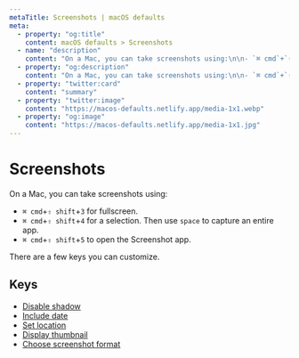 ```yaml
---
metaTitle: Screenshots | macOS defaults
meta:
  - property: "og:title"
    content: macOS defaults > Screenshots
  - name: "description"
    content: "On a Mac, you can take screenshots using:\n\n- `⌘ cmd`+`⇧ shift`+`3` for fullscreen.\n- `⌘ cmd`+`⇧ shift`+`4` for a selection. Then use `space` to capture an entire app.\n- `⌘ cmd`+`⇧ shift`+`5` to open the Screenshot app.\n\nThere are a few keys you can customize.\n"
  - property: "og:description"
    content: "On a Mac, you can take screenshots using:\n\n- `⌘ cmd`+`⇧ shift`+`3` for fullscreen.\n- `⌘ cmd`+`⇧ shift`+`4` for a selection. Then use `space` to capture an entire app.\n- `⌘ cmd`+`⇧ shift`+`5` to open the Screenshot app.\n\nThere are a few keys you can customize.\n"
  - property: "twitter:card"
    content: "summary"
  - property: "twitter:image"
    content: "https://macos-defaults.netlify.app/media-1x1.webp"
  - property: "og:image"
    content: "https://macos-defaults.netlify.app/media-1x1.jpg"
---
```

# Screenshots

On a Mac, you can take screenshots using:

- `⌘ cmd`+`⇧ shift`+`3` for fullscreen.
- `⌘ cmd`+`⇧ shift`+`4` for a selection. Then use `space` to capture an entire app.
- `⌘ cmd`+`⇧ shift`+`5` to open the Screenshot app.

There are a few keys you can customize.


## Keys

- [Disable shadow](./disable-shadow.html)
- [Include date](./include-date.html)
- [Set location](./location.html)
- [Display thumbnail](./show-thumbnail.html)
- [Choose screenshot format](./type.html)
